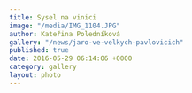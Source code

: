 ```yaml
---
title: Sysel na vinici
image: "/media/IMG_1104.JPG"
author: Kateřina Poledníková
gallery: "/news/jaro-ve-velkych-pavlovicich"
published: true
date: 2016-05-29 06:14:06 +0000
category: gallery
layout: photo
---
```

